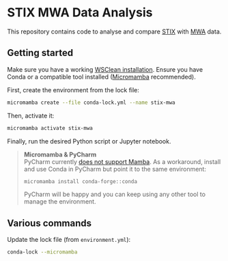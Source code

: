 # STIX MWA Data Analysis

This repository contains code to analyse and compare [STIX](https://datacenter.stix.i4ds.net/)
with [MWA](https://www.mwatelescope.org/) data.

## Getting started

Make sure you have a working [WSClean installation](https://wsclean.readthedocs.io/en/latest/installation.html).
Ensure you have Conda or a compatible tool
installed ([Micromamba](https://mamba.readthedocs.io/en/latest/user_guide/micromamba.html) recommended).

First, create the environment from the lock file:

```sh
micromamba create --file conda-lock.yml --name stix-mwa
```

Then, activate it:

```sh
micromamba activate stix-mwa
```

Finally, run the desired Python script or Jupyter notebook.

> **Micromamba & PyCharm** <br>
> PyCharm currently [does not support Mamba](https://youtrack.jetbrains.com/issue/PY-58703/Setting-interpreter-to-mamba-causes-PyCharm-to-stop-accepting-run-configurations).
> As a workaround, install and use Conda in PyCharm but point it to the same environment:
>
> ```sh
> micromamba install conda-forge::conda
> ```
>
> PyCharm will be happy and you can keep using any other tool to manage the environment.

## Various commands

Update the lock file (from `environment.yml`):

```bash
conda-lock --micromamba
```
